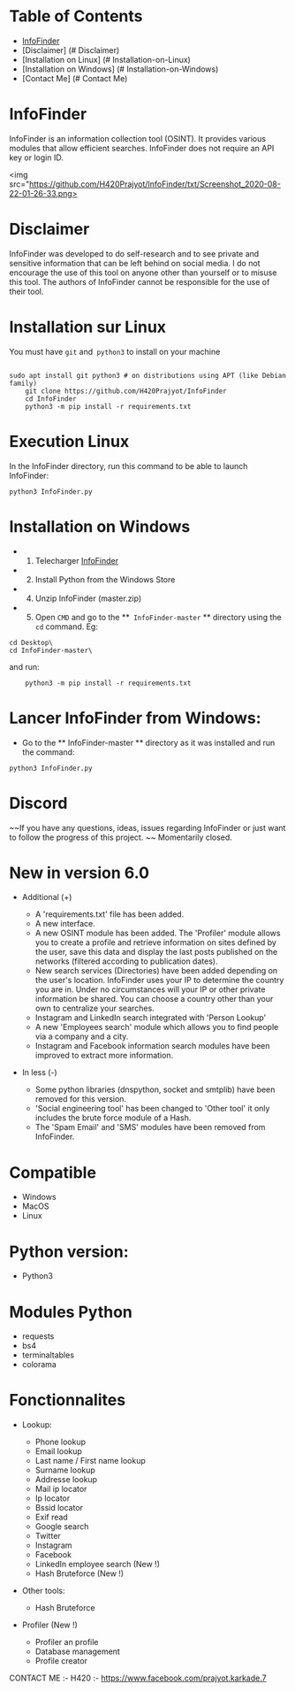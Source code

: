 Table of Contents
=

* [InfoFinder](#InfoFinder)
* [Disclaimer] (# Disclaimer)
* [Installation on Linux] (# Installation-on-Linux)
* [Installation on Windows] (# Installation-on-Windows)
* [Contact Me] (# Contact Me)

InfoFinder
=


InfoFinder is an information collection tool (OSINT). It provides various modules that allow efficient searches. InfoFinder does not require an API key or login ID.

<img src="https://github.com/H420Prajyot/InfoFinder/txt/Screenshot_2020-08-22-01-26-33.png>
	  
Disclaimer
=
InfoFinder was developed to do self-research and to see private and sensitive information that can be left behind on social media. I do not encourage the use of this tool on anyone other than yourself or to misuse this tool. The authors of InfoFinder cannot be responsible for the use of their tool.

Installation sur Linux
=
You must have `git` and` python3` to install on your machine
```
    
sudo apt install git python3 # on distributions using APT (like Debian family)
    git clone https://github.com/H420Prajyot/InfoFinder
    cd InfoFinder
    python3 -m pip install -r requirements.txt
```    

Execution Linux
=
In the InfoFinder directory, run this command to be able to launch InfoFinder:
```
python3 InfoFinder.py
```

Installation on Windows
=
- 1. Telecharger [InfoFinder](https://github.com/H420Prajyot/InfoFinder/archive/master.zip)
- 2. Install Python from the Windows Store
- 4. Unzip InfoFinder (master.zip)
- 5. Open `CMD` and go to the **` InfoFinder-master` ** directory using the `cd` command.
     Eg:
```
cd Desktop\
cd InfoFinder-master\
``` 
and run:
```
    python3 -m pip install -r requirements.txt
```

Lancer InfoFinder from Windows:
=
- Go to the ** InfoFinder-master ** directory as it was installed and run the command:
```
python3 InfoFinder.py
```

Discord
=
~~If you have any questions, ideas, issues regarding InfoFinder or just want to follow the progress of this project. ~~
Momentarily closed.

New in version 6.0
=
- Additional (+)
	- A 'requirements.txt' file has been added.
	- A new interface.
	- A new OSINT module has been added. The 'Profiler' module allows you to create a profile and retrieve information on sites defined by the user, save this data and display the last posts published on the networks (filtered according to publication dates).
	- New search services (Directories) have been added depending on the user's location. InfoFinder uses your IP to determine the country you are in. Under no circumstances will your IP or other private information be shared. You can choose a country other than your own to centralize your searches.
	- Instagram and LinkedIn search integrated with 'Person Lookup'
	- A new 'Employees search' module which allows you to find people via a company and a city.
	- Instagram and Facebook information search modules have been improved to extract more information.  

- In less (-)
	- Some python libraries (dnspython, socket and smtplib) have been removed for this version.
	- 'Social engineering tool' has been changed to 'Other tool' it only includes the brute force module of a Hash.
	- The 'Spam Email' and 'SMS' modules have been removed from InfoFinder.


Compatible
=
- Windows
- MacOS
- Linux

Python version:
=
- Python3

Modules Python
=
- requests
- bs4
- terminaltables
- colorama

Fonctionnalites
=
 - Lookup:
	- Phone lookup
	- Email lookup
	- Last name / First name lookup
	- Surname lookup
	- Addresse lookup
	- Mail ip locator
	- Ip locator
	- Bssid locator
	- Exif read
	- Google search
	- Twitter
	- Instagram
	- Facebook
	- LinkedIn employee search (New !)
	- Hash Bruteforce (New !)

 - Other tools:

	- Hash Bruteforce

- Profiler (New !)
	- Profiler an profile
	- Database management
	- Profile creator

CONTACT ME :-
H420 :- https://www.facebook.com/prajyot.karkade.7
